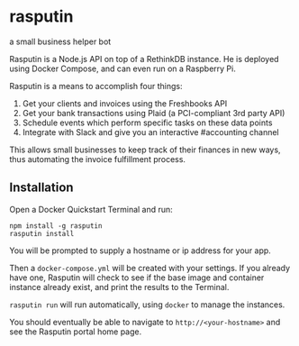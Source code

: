# rasputin

a small business helper bot

Rasputin is a Node.js API on top of a RethinkDB instance. He is deployed using Docker Compose, and can even run on a Raspberry Pi. 

Rasputin is a means to accomplish four things: 

1. Get your clients and invoices using the Freshbooks API
2. Get your bank transactions using Plaid (a PCI-compliant 3rd party API)
3. Schedule events which perform specific tasks on these data points
4. Integrate with Slack and give you an interactive #accounting channel

This allows small businesses to keep track of their finances in new ways, thus automating the invoice fulfillment process. 

## Installation

Open a Docker Quickstart Terminal and run:

```
npm install -g rasputin
rasputin install
```

You will be prompted to supply a hostname or ip address for your app.

Then a `docker-compose.yml` will be created with your settings. If you already have one, Rasputin will check to see if the base image and container instance already exist, and print the results to the Terminal.

`rasputin run` will run automatically, using `docker` to manage the instances. 

You should eventually be able to navigate to `http://<your-hostname>` and see the Rasputin portal home page.
